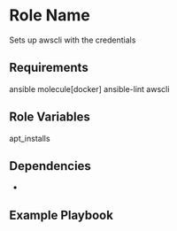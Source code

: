 Role Name
=========

Sets up awscli with the credentials

Requirements
------------

ansible
molecule[docker]
ansible-lint
awscli

Role Variables
--------------

apt_installs

Dependencies
------------

-

Example Playbook
----------------
